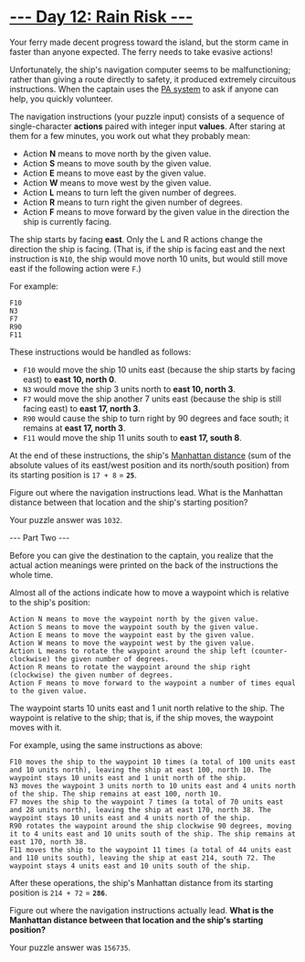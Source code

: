 
# [--- Day 12: Rain Risk ---](http://adventofcode.com/2020/day/11)

Your ferry made decent progress toward the island, but the storm came in faster than anyone expected. The ferry needs to take evasive actions!

Unfortunately, the ship's navigation computer seems to be malfunctioning; rather than giving a route directly to safety, it produced extremely circuitous instructions. When the captain uses the [PA system](https://en.wikipedia.org/wiki/Public_address_system) to ask if anyone can help, you quickly volunteer.

The navigation instructions (your puzzle input) consists of a sequence of single-character **actions** paired with integer input **values**. After staring at them for a few minutes, you work out what they probably mean:

   - Action **N** means to move north by the given value.
   - Action **S** means to move south by the given value.
   - Action **E** means to move east by the given value.
   - Action **W** means to move west by the given value.
   - Action **L** means to turn left the given number of degrees.
   - Action **R** means to turn right the given number of degrees.
   - Action **F** means to move forward by the given value in the direction the ship is currently facing.

The ship starts by facing **east**. Only the L and R actions change the direction the ship is facing. (That is, if the ship is facing east and the next instruction is ``N10``, the ship would move north 10 units, but would still move east if the following action were ``F``.)

For example:

```
F10
N3
F7
R90
F11
```

These instructions would be handled as follows:

   - ``F10`` would move the ship 10 units east (because the ship starts by facing east) to **east 10, north 0**.
   - ``N3`` would move the ship 3 units north to **east 10, north 3**.
   - ``F7`` would move the ship another 7 units east (because the ship is still facing east) to **east 17, north 3**.
   - ``R90`` would cause the ship to turn right by 90 degrees and face south; it remains at **east 17, north 3**.
   - ``F11`` would move the ship 11 units south to **east 17, south 8**.

At the end of these instructions, the ship's [Manhattan distance](https://en.wikipedia.org/wiki/Manhattan_distance) (sum of the absolute values of its east/west position and its north/south position) from its starting position is ``17 + 8`` = **``25``**.

Figure out where the navigation instructions lead. What is the Manhattan distance between that location and the ship's starting position?

Your puzzle answer was ``1032``.

--- Part Two ---

Before you can give the destination to the captain, you realize that the actual action meanings were printed on the back of the instructions the whole time.

Almost all of the actions indicate how to move a waypoint which is relative to the ship's position:

    Action N means to move the waypoint north by the given value.
    Action S means to move the waypoint south by the given value.
    Action E means to move the waypoint east by the given value.
    Action W means to move the waypoint west by the given value.
    Action L means to rotate the waypoint around the ship left (counter-clockwise) the given number of degrees.
    Action R means to rotate the waypoint around the ship right (clockwise) the given number of degrees.
    Action F means to move forward to the waypoint a number of times equal to the given value.

The waypoint starts 10 units east and 1 unit north relative to the ship. The waypoint is relative to the ship; that is, if the ship moves, the waypoint moves with it.

For example, using the same instructions as above:

    F10 moves the ship to the waypoint 10 times (a total of 100 units east and 10 units north), leaving the ship at east 100, north 10. The waypoint stays 10 units east and 1 unit north of the ship.
    N3 moves the waypoint 3 units north to 10 units east and 4 units north of the ship. The ship remains at east 100, north 10.
    F7 moves the ship to the waypoint 7 times (a total of 70 units east and 28 units north), leaving the ship at east 170, north 38. The waypoint stays 10 units east and 4 units north of the ship.
    R90 rotates the waypoint around the ship clockwise 90 degrees, moving it to 4 units east and 10 units south of the ship. The ship remains at east 170, north 38.
    F11 moves the ship to the waypoint 11 times (a total of 44 units east and 110 units south), leaving the ship at east 214, south 72. The waypoint stays 4 units east and 10 units south of the ship.

After these operations, the ship's Manhattan distance from its starting position is ``214 + 72`` = **``286``**.

Figure out where the navigation instructions actually lead. **What is the Manhattan distance between that location and the ship's starting position?**

Your puzzle answer was ``156735``.

